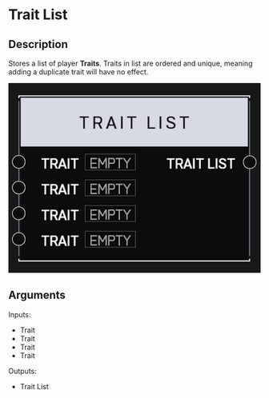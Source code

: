 # Trait List

## Description

Stores a list of player **Traits**. Traits in list are ordered and unique, meaning adding a duplicate trait will have no effect.

![Trait List](../../.gitbook/assets/images/scripting/traits/trait-list.png)

## Arguments

Inputs:

* Trait
* Trait
* Trait
* Trait

Outputs:

* Trait List
